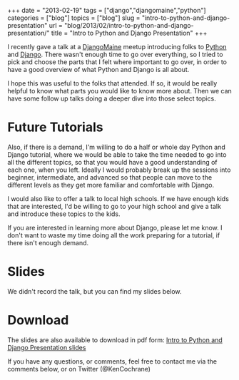 +++
date = "2013-02-19"
tags = ["django","djangomaine","python"]
categories = ["blog"]
topics = ["blog"]
slug = "intro-to-python-and-django-presentation"
url = "blog/2013/02/intro-to-python-and-django-presentation/"
title = "Intro to Python and Django Presentation"
+++

I recently gave a talk at a [DjangoMaine](http://www.DjangoMaine.com)
meetup introducing folks to [Python](http://python.org) and
[Django](http://www.djangoproject.com). There wasn't enough time to go
over everything, so I tried to pick and choose the parts that I felt
where important to go over, in order to have a good overview of what
Python and Django is all about.

I hope this was useful to the folks that attended. If so, it would be
really helpful to know what parts you would like to know more about.
Then we can have some follow up talks doing a deeper dive into those
select topics.

Future Tutorials
================

Also, if there is a demand, I'm willing to do a half or whole day Python
and Django tutorial, where we would be able to take the time needed to
go into all the different topics, so that you would have a good
understanding of each one, when you left. Ideally I would probably break
up the sessions into beginner, intermediate, and advanced so that people
can move to the different levels as they get more familiar and
comfortable with Django.

I would also like to offer a talk to local high schools. If we have
enough kids that are interested, I'd be willing to go to your high
school and give a talk and introduce these topics to the kids.

If you are interested in learning more about Django, please let me know.
I don't want to waste my time doing all the work preparing for a
tutorial, if there isn't enough demand.

Slides
======

We didn't record the talk, but you can find my slides below.

Download
========

The slides are also available to download in pdf form: [Intro to Python
and Django Presentation
slides](https://speakerd.s3.amazonaws.com/presentations/21c679705ccf0130a3061231381a97d7/intro-to-python-django_v2.pdf)

If you have any questions, or comments, feel free to contact me via the
comments below, or on Twitter (@KenCochrane)
